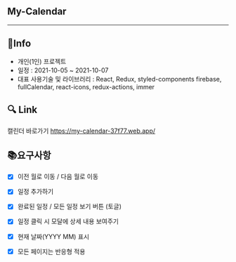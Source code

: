 ## My-Calendar
---

## 🎯Info
- 개인(1인) 프로젝트
- 일정 : 2021-10-05 ~ 2021-10-07
- 대표 사용기술 및 라이브러리 : React, Redux, styled-components firebase, fullCalendar, react-icons, redux-actions, immer

## 🔍 Link
캘린더 바로가기 https://my-calendar-37f77.web.app/

## 📚요구사항
- [x] 이전 월로 이동 / 다음 월로 이동
- [x] 일정 추가하기
- [x] 완료된 일정 / 모든 일정 보기 버튼 (토글)
- [x] 일정 클릭 시 모달에 상세 내용 보여주기
- [x] 현재 날짜(YYYY MM) 표시
- [x] 모든 페이지는 반응형 적용

